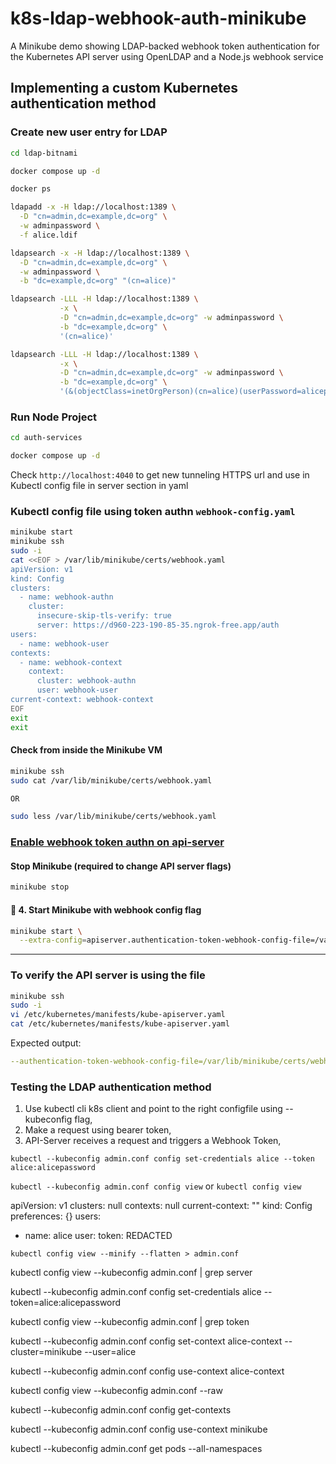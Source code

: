 # k8s-ldap-webhook-auth-minikube
A Minikube demo showing LDAP-backed webhook token authentication for the Kubernetes API server using OpenLDAP and a Node.js webhook service

## Implementing a custom Kubernetes authentication method

### Create new user entry for LDAP
```sh
cd ldap-bitnami

docker compose up -d

docker ps

ldapadd -x -H ldap://localhost:1389 \
  -D "cn=admin,dc=example,dc=org" \
  -w adminpassword \
  -f alice.ldif

ldapsearch -x -H ldap://localhost:1389 \
  -D "cn=admin,dc=example,dc=org" \
  -w adminpassword \
  -b "dc=example,dc=org" "(cn=alice)"

ldapsearch -LLL -H ldap://localhost:1389 \
           -x \
           -D "cn=admin,dc=example,dc=org" -w adminpassword \
           -b "dc=example,dc=org" \
           '(cn=alice)'

ldapsearch -LLL -H ldap://localhost:1389 \
           -x \
           -D "cn=admin,dc=example,dc=org" -w adminpassword \
           -b "dc=example,dc=org" \
           '(&(objectClass=inetOrgPerson)(cn=alice)(userPassword=alicepassword))'
```

### Run Node Project
```sh
cd auth-services

docker compose up -d
```

Check `http://localhost:4040` to get new tunneling HTTPS url and use in Kubectl config file in server section in yaml

### Kubectl config file using token authn `webhook-config.yaml`

```sh
minikube start
minikube ssh
sudo -i
cat <<EOF > /var/lib/minikube/certs/webhook.yaml
apiVersion: v1
kind: Config
clusters:
  - name: webhook-authn
    cluster:
      insecure-skip-tls-verify: true
      server: https://d960-223-190-85-35.ngrok-free.app/auth
users:
  - name: webhook-user
contexts:
  - name: webhook-context
    context:
      cluster: webhook-authn
      user: webhook-user
current-context: webhook-context
EOF
exit
exit
```

#### Check from inside the Minikube VM
```sh
minikube ssh
sudo cat /var/lib/minikube/certs/webhook.yaml

OR

sudo less /var/lib/minikube/certs/webhook.yaml
```

### [Enable webhook token authn on api-server](https://evalle.github.io/blog/20190521-configure-kube-apiserver-in-minikube.html)

#### Stop Minikube (required to change API server flags)

```bash
minikube stop
```

#### 🚀 4. Start Minikube with webhook config flag

```bash
minikube start \
  --extra-config=apiserver.authentication-token-webhook-config-file=/var/lib/minikube/certs/webhook.yaml
```

---

### To verify the API server is using the file

```bash
minikube ssh
sudo -i
vi /etc/kubernetes/manifests/kube-apiserver.yaml
cat /etc/kubernetes/manifests/kube-apiserver.yaml
```

Expected output:

```yaml
--authentication-token-webhook-config-file=/var/lib/minikube/certs/webhook.yaml
```

### Testing the LDAP authentication method

1. Use kubectl cli k8s client and point to the right configfile using --kubeconfig flag,
2. Make a request using bearer token,
3. API-Server receives a request and triggers a Webhook Token,

`kubectl --kubeconfig admin.conf config set-credentials alice --token alice:alicepassword`

`kubectl --kubeconfig admin.conf config view` or `kubectl config view`

apiVersion: v1
clusters: null
contexts: null
current-context: ""
kind: Config
preferences: {}
users:
- name: alice
  user:
    token: REDACTED

`kubectl config view --minify --flatten > admin.conf`

kubectl config view --kubeconfig admin.conf | grep server

kubectl --kubeconfig admin.conf config set-credentials alice --token=alice:alicepassword

kubectl config view --kubeconfig admin.conf | grep token

kubectl --kubeconfig admin.conf config set-context alice-context --cluster=minikube --user=alice

kubectl --kubeconfig admin.conf config use-context alice-context

kubectl config view --kubeconfig admin.conf --raw

kubectl --kubeconfig admin.conf config get-contexts

kubectl --kubeconfig admin.conf config use-context minikube

kubectl --kubeconfig admin.conf get pods --all-namespaces
